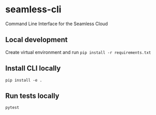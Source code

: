 # seamless-cli
Command Line Interface for the Seamless Cloud

## Local development
Create virtual environment and run
```pip install -r requirements.txt```

## Install CLI locally
```pip install -e .```

## Run tests locally
```pytest```
